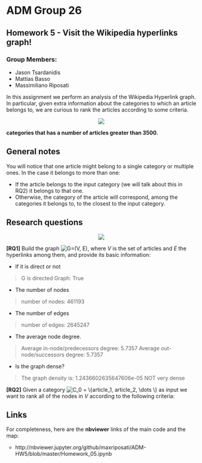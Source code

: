 # ADM Group 26
## Homework 5 - Visit the Wikipedia hyperlinks graph!

### Group Members:
 * Jason Tsardanidis
 * Mattias Basso
 * Massimiliano Riposati

In this assignment we perform an analysis of the Wikipedia Hyperlink graph. In particular, given extra information about the categories to which an article belongs to, we are curious to rank the articles according to some criteria. 

<div style="text-align:center"><img src ="https://cryptobriefing.com/wp-content/uploads/2018/04/Wikipedia-and-Request-Network-enable-donors-to-donate-in-cryptocurrency.jpg" /></div>

**categories that has a number of articles greater than 3500.**

## General notes

You will notice that one article might belong to a single category or multiple ones. In the case it belongs to more than one:

* If the article belongs to the input category (we will talk about this in RQ2) it belongs to that one.
* Otherwise, the category of the article will correspond, among the categories it belongs to, to the closest to the input category.


## Research questions

<div style="text-align:center"><img src ="http://allywebs.com/images/social_networking.png" /></div>

**[RQ1]** Build the graph <img src="https://latex.codecogs.com/gif.latex?G=(V,&space;E)" title="G=(V, E)" />, where *V* is the set of articles and *E* the hyperlinks among them, and provide its basic information:
 
- If it is direct or not                             
> G is directed Graph:  True
- The number of nodes                                
>number of nodes:  461193
- The number of edges                                
> number of edges:  2645247
- The average node degree.                           
> Average in-node/predecessors degree:  5.7357
> Average out-node/successors degree:  5.7357
						     
- Is the graph dense?                                
> The graph density is:  1.2436602635647606e-05
> NOT very dense


**[RQ2]** Given a category <img src="https://latex.codecogs.com/gif.latex?C_0&space;=&space;\{article_1,&space;article_2,&space;\dots&space;\}" title="C_0 = \{article_1, article_2, \dots \}" /> as input we want to rank all of the nodes in *V* according to the following criteria:
	
## Links
For completeness, here are the <b>nbviewer</b> links of the main code and the map:
 
 <ul>
  <li type="circle">http://nbviewer.jupyter.org/github/maxriposati/ADM-HW5/blob/master/Homework_05.ipynb</li>
 </ul>





